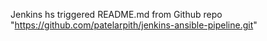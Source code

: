 Jenkins hs triggered README.md from Github repo "https://github.com/patelarpith/jenkins-ansible-pipeline.git"
